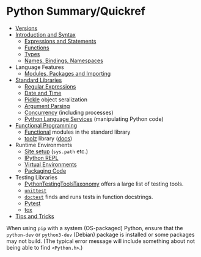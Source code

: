 Python Summary/Quickref
=======================

* [Versions](version.md)
* [Introduction and Syntax](language.md)
  * [Expressions and Statements](expressions.md)
  * [Functions](functions.md)
  * [Types](types.md)
  * [Names, Bindings, Namespaces](name-binding.md)
* Language Features
  * [Modules, Packages and Importing](import.md)
* [Standard Libraries](stdlib.md)
  * [Regular Expressions](regexp.md)
  * [Date and Time](datetime.md)
  * [Pickle](pickle.md) object seralization
  * [Argument Parsing](argparse.md)
  * [Concurrency](concurrency.md) (including processes)
  * [Python Language Services](ast.md) (manipulating Python code)
* [Functional Programming](fp.md)
  * [Functional] modules in the standard library
  * [toolz][toolz-pypy] library ([docs][toolz-docs])
* Runtime Environments
  * [Site setup](runtime/site.md) (`sys.path` etc.)
  * [IPython REPL](runtime/ipython.md)
  * [Virtual Environments](runtime/virtualenv.md)
  * [Packaging Code](runtime/packaging.md)
* Testing Libraries
  * [PythonTestingToolsTaxonomy][PTTT] offers a large list of testing tools.
  * [`unittest`](test/unittest.md)
  * [`doctest`] finds and runs tests in function docstrings.
  * [Pytest](test/pytest.md)
  * [tox](test/tox.md)
* [Tips and Tricks](tricks.md)

When using `pip` with a system (OS-packaged) Python, ensure that the
`python-dev` or `python3-dev` (Debian) package is installed or some
packages may not build. (The typical error message will include
something about not being able to find `<Python.h>`.)



[PTTT]: https://wiki.python.org/moin/PythonTestingToolsTaxonomy
[`doctest`]: https://docs.python.org/3/library/doctest.html
[functional]: https://docs.python.org/3/library/functional.html
[toolz-docs]: https://toolz.readthedocs.io/
[toolz-pypy]: https://pypi.python.org/pypi/toolz
